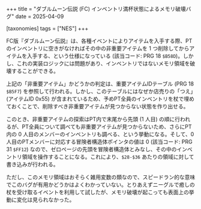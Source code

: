 +++
title = "ダブルムーン伝説 (FC) インベントリ満杯状態によるメモリ破壊バグ"
date = 2025-04-09

[taxonomies]
tags = ["NES"]
+++

FC版『ダブルムーン伝説』は、各種イベントによりアイテムを入手する際、PTのインベントリに空きがなければその中の非重要アイテムを 1 つ削除してからアイテムを入手する、という仕様になっている (該当コード: PRG 18 `$B58D`)。しかし、これの実装ロジックには問題があり、インベントリではないメモリ領域を破壊することができる。

上記の「非重要アイテム」かどうかの判定は、重要アイテムIDテーブル (PRG 18 `$B5F7`) を参照して行われる。しかし、このテーブルにはなぜか店売りの「つえ」(アイテムID 0x55) が含まれているため、予めPT全員のインベントリを杖で埋めておくことで、削除すべき非重要アイテムが見つからない状態を作り出せる。

このとき、非重要アイテムの探索はPT内で末尾から先頭 (1 人目) の順に行われるが、PT全員について調べても非重要アイテムが見つからないため、さらにPT内の 0 人目のメンバーのインベントリも調べる、という挙動になる。そして、0 人目のPTメンバーに対応する冒険者構造体ポインタの値は 0 (該当コード: PRG 31 `$FF12`) なので、ゼロページの先頭を冒険者構造体とみなし、その中のインベントリ領域を操作することになる。これにより、`$28-$36` あたりの領域に対して書き込みが行われる。

ただし、このメモリ領域はおそらく雑用変数の類なので、スピードラン的な意味でこのバグが有用かどうかはよくわかっていない。とりあえずニーグルで癒しの杖を受け取るイベントを利用して試したが、メモリ破壊が起こっても表面上の挙動に変化は見られなかった。
